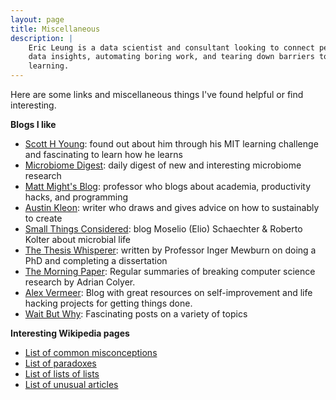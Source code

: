 ```yaml
---
layout: page
title: Miscellaneous
description: |
    Eric Leung is a data scientist and consultant looking to connect people to
    data insights, automating boring work, and tearing down barriers to
    learning.
---
```


Here are some links and miscellaneous things I've found helpful or find
interesting.

**Blogs I like**

- [Scott H Young](https://www.scotthyoung.com/blog/): found out about him
  through his MIT learning challenge and fascinating to learn how he learns
- [Microbiome Digest](https://microbiomedigest.com/): daily digest of new and
  interesting microbiome research
- [Matt Might's Blog](http://matt.might.net/articles/): professor who blogs
  about academia, productivity hacks, and programming
- [Austin Kleon](https://austinkleon.com/): writer who draws and gives advice
  on how to sustainably to create
- [Small Things Considered](https://schaechter.asmblog.org/schaechter/): blog
  Moselio (Elio) Schaechter & Roberto Kolter about microbial life
- [The Thesis Whisperer](https://thesiswhisperer.com/): written by Professor
  Inger Mewburn on doing a PhD and completing a dissertation
- [The Morning Paper](https://blog.acolyer.org/): Regular summaries of
  breaking computer science research by Adrian Colyer.
- [Alex Vermeer](https://alexvermeer.com/): Blog with great resources on
  self-improvement and life hacking projects for getting things done.
- [Wait But Why](https://waitbutwhy.com/): Fascinating posts on a variety of
  topics

**Interesting Wikipedia pages**

- [List of common misconceptions](https://en.wikipedia.org/wiki/List_of_common_misconceptions)
- [List of paradoxes](https://en.wikipedia.org/wiki/List_of_paradoxes)
- [List of lists of lists](https://en.wikipedia.org/wiki/List_of_lists_of_lists)
- [List of unusual articles](https://en.wikipedia.org/wiki/Wikipedia:Unusual_articles)
